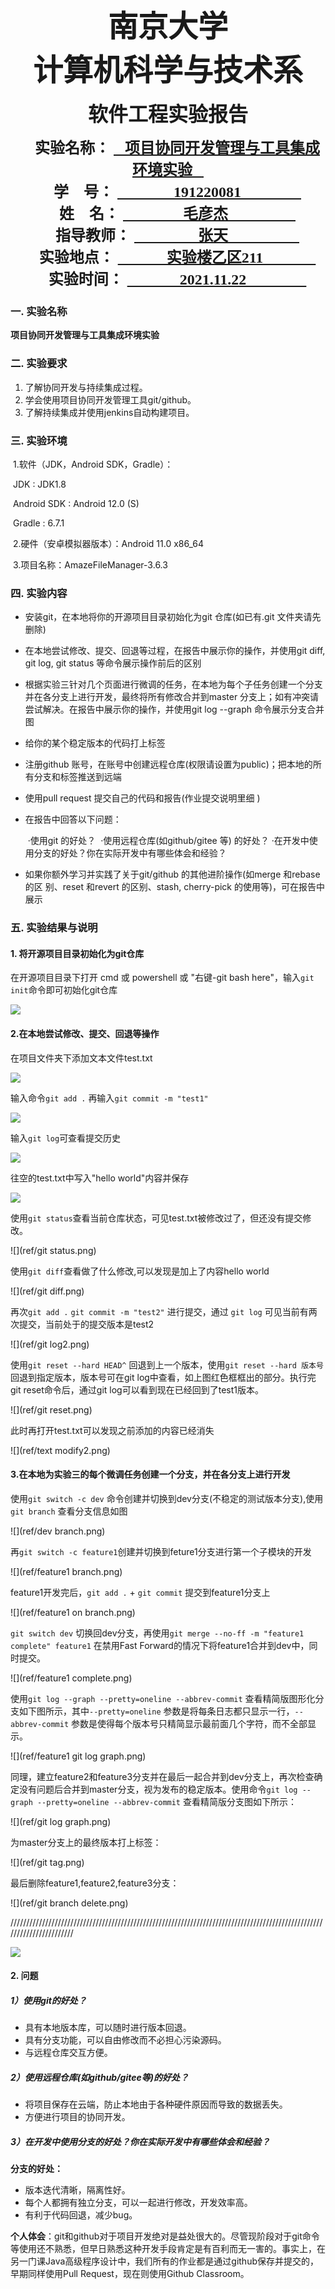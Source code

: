 

<p align="center"><b><font size="8" face="华文行楷">南京大学<br>计算机科学与技术系</font></b></p>

<p align="center"><b><font size="6" face="华文新魏">软件工程实验报告</font></b><br></p>







<p align="center"><b><font size="5" face="楷体">
    &nbsp&nbsp&nbsp&nbsp
    实验名称：
    <u>&nbsp&nbsp
    项目协同开发管理与工具集成环境实验
    &nbsp&nbsp</u>
    <br>&nbsp&nbsp&nbsp&nbsp
    学&nbsp&nbsp&nbsp&nbsp号：
    <u>&nbsp&nbsp&nbsp&nbsp&nbsp&nbsp&nbsp&nbsp&nbsp&nbsp&nbsp&nbsp&nbsp&nbsp
    191220081
    &nbsp&nbsp&nbsp&nbsp&nbsp&nbsp&nbsp&nbsp&nbsp&nbsp&nbsp&nbsp&nbsp&nbsp&nbsp</u>
    <br>&nbsp&nbsp&nbsp&nbsp
    姓&nbsp&nbsp&nbsp&nbsp名：
    <u>&nbsp&nbsp&nbsp&nbsp&nbsp&nbsp&nbsp&nbsp&nbsp&nbsp&nbsp&nbsp&nbsp&nbsp&nbsp
    毛彦杰
    &nbsp&nbsp&nbsp&nbsp&nbsp&nbsp&nbsp&nbsp&nbsp&nbsp&nbsp&nbsp&nbsp&nbsp&nbsp&nbsp&nbsp</u>
	<br>&nbsp&nbsp&nbsp&nbsp
    指导教师：
    <u>&nbsp&nbsp&nbsp&nbsp&nbsp&nbsp&nbsp&nbsp&nbsp&nbsp&nbsp&nbsp&nbsp&nbsp&nbsp&nbsp
    张天
    &nbsp&nbsp&nbsp&nbsp&nbsp&nbsp&nbsp&nbsp&nbsp&nbsp&nbsp&nbsp&nbsp&nbsp&nbsp&nbsp&nbsp&nbsp</u>
    <br>&nbsp&nbsp&nbsp&nbsp
    实验地点：
    <u>&nbsp&nbsp&nbsp&nbsp&nbsp&nbsp&nbsp&nbsp&nbsp&nbsp&nbsp&nbsp
    实验楼乙区211
    &nbsp&nbsp&nbsp&nbsp&nbsp&nbsp&nbsp&nbsp&nbsp&nbsp&nbsp&nbsp&nbsp</u>
    <br>&nbsp&nbsp&nbsp&nbsp
    实验时间：
    <u>&nbsp&nbsp&nbsp&nbsp&nbsp&nbsp&nbsp&nbsp&nbsp&nbsp&nbsp&nbsp&nbsp
    2021.11.22
    &nbsp&nbsp&nbsp&nbsp&nbsp&nbsp&nbsp&nbsp&nbsp&nbsp&nbsp&nbsp&nbsp&nbsp&nbsp</u>
    </font></b><br></p>





### 一. 实验名称

**项目协同开发管理与工具集成环境实验**



### 二. 实验要求

1. 了解协同开发与持续集成过程。
2. 学会使用项目协同开发管理工具git/github。
3. 了解持续集成并使用jenkins自动构建项目。



### 三. 实验环境

​	1.软件（JDK，Android SDK，Gradle）：

​		JDK : JDK1.8

​		Android SDK : Android 12.0 (S)

​		Gradle : 6.7.1

​	2.硬件（安卓模拟器版本）：Android 11.0 x86_64

​	3.项目名称：AmazeFileManager-3.6.3



### 四. 实验内容

-  安装git，在本地将你的开源项目目录初始化为git 仓库(如已有.git 文件夹请先删除)

-  在本地尝试修改、提交、回退等过程，在报告中展示你的操作，并使用git diff, git log, git status 等命令展示操作前后的区别

- 根据实验三针对几个页面进行微调的任务，在本地为每个子任务创建一个分支并在各分支上进行开发，最终将所有修改合并到master 分支上；如有冲突请尝试解决。在报告中展示你的操作，并使用git log --graph 命令展示分支合并图

- 给你的某个稳定版本的代码打上标签

- 注册github 账号，在账号中创建远程仓库(权限请设置为public)；把本地的所有分支和标签推送到远端

-  使用pull request 提交自己的代码和报告(作业提交说明里细 )

- 在报告中回答以下问题：

  ​	·使用git 的好处？
  ​	·使用远程仓库(如github/gitee 等) 的好处？
  ​	·在开发中使用分支的好处？你在实际开发中有哪些体会和经验？

- 如果你额外学习并实践了关于git/github 的其他进阶操作(如merge 和rebase 的区
  别、reset 和revert 的区别、stash, cherry-pick 的使用等)，可在报告中展示

  

  



### 五. 实验结果与说明

#### 1. 将开源项目目录初始化为git仓库

在开源项目目录下打开 cmd 或 powershell 或 "右键-git bash here"，输入`git init`命令即可初始化git仓库

![](ref/git_init.png)



#### 2.在本地尝试修改、提交、回退等操作

在项目文件夹下添加文本文件test.txt

![](ref/test1.png)

输入命令`git add .` 再输入`git commit -m "test1"`

![](ref/git_add1.png)

输入`git log`可查看提交历史

![](ref/git_log.png)

往空的test.txt中写入"hello world"内容并保存

![](ref/text_modify.png)

使用`git status`查看当前仓库状态，可见test.txt被修改过了，但还没有提交修改。

![](ref/git status.png)

使用`git diff`查看做了什么修改,可以发现是加上了内容hello world

![](ref/git diff.png)

再次`git add .` `git commit -m "test2"` 进行提交，通过 `git log` 可见当前有两次提交，当前处于的提交版本是test2

![](ref/git log2.png)

使用`git reset --hard HEAD^` 回退到上一个版本，使用`git reset --hard 版本号` 回退到指定版本，版本号可在git log中查看，如上图红色框框出的部分。执行完git reset命令后，通过git log可以看到现在已经回到了test1版本。

![](ref/git reset.png)

此时再打开test.txt可以发现之前添加的内容已经消失

![](ref/text modify2.png)



#### 3.在本地为实验三的每个微调任务创建一个分支，并在各分支上进行开发

使用`git switch -c dev` 命令创建并切换到dev分支(不稳定的测试版本分支),使用`git branch` 查看分支信息如图

![](ref/dev branch.png)

再`git switch -c feature1`创建并切换到feture1分支进行第一个子模块的开发

![](ref/feature1 branch.png)

feature1开发完后，`git add .` + `git commit` 提交到feature1分支上

![](ref/feature1 on branch.png)

`git switch dev` 切换回dev分支，再使用`git merge --no-ff -m "feature1 complete" feature1` 在禁用Fast Forward的情况下将feature1合并到dev中，同时提交。

![](ref/feature1 complete.png)

使用`git log --graph --pretty=oneline --abbrev-commit` 查看精简版图形化分支如下图所示，其中`--pretty=oneline` 参数是将每条日志都只显示一行，`--abbrev-commit` 参数是使得每个版本号只精简显示最前面几个字符，而不全部显示。



![](ref/feature1 git log graph.png)



同理，建立feature2和feature3分支并在最后一起合并到dev分支上，再次检查确定没有问题后合并到master分支，视为发布的稳定版本。使用命令`git log --graph --pretty=oneline --abbrev-commit` 查看精简版分支图如下所示：

![](ref/git log graph.png)

为master分支上的最终版本打上标签：

![](ref/git tag.png)

最后删除feature1,feature2,feature3分支：

![](ref/git branch delete.png)



///////////////////////////////////////////////////////////////////////////////////////////////////////////////////////

![](ref/.png)









#### 2. 问题

##### 1）使用git的好处？

- 具有本地版本库，可以随时进行版本回退。
- 具有分支功能，可以自由修改而不必担心污染源码。
- 与远程仓库交互方便。

##### 2）使用远程仓库(如github/gitee等)的好处？

- 将项目保存在云端，防止本地由于各种硬件原因而导致的数据丢失。
- 方便进行项目的协同开发。

##### 3）在开发中使用分支的好处？你在实际开发中有哪些体会和经验？

**分支的好处：**

- 版本迭代清晰，隔离性好。
- 每个人都拥有独立分支，可以一起进行修改，开发效率高。
- 有利于代码回退，减少bug。

**个人体会**：git和github对于项目开发绝对是益处很大的。尽管现阶段对于git命令等使用还不熟悉，但早日熟悉这种开发手段肯定是有百利而无一害的。事实上，在另一门课Java高级程序设计中，我们所有的作业都是通过github保存并提交的，早期同样使用Pull Request，现在则使用Github Classroom。
